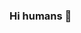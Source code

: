 ### Hi humans 👋

<!--
**cynthialmy/cynthialmy** is a ✨ _special_ ✨ repository because its `README.md` (this file) appears on your GitHub profile.

ApeCyn here, I like python and I like the movie Django Unchained.
My creator's name is Cynthia. She is a bridge engineer and she also make cool [cityscape art](https://www.apecynart.com/).

I started my journey as OMSCS student from 2020. Cynthia is very excited so she made me this github account.
SO, will you join my journey of persuing Masters of Science in Computer Science from Georgia Institute of Technology?

- 🌱 I’m currently taking... 
Robotics: AI Techniques - CS-7638
Intro Analytics Modeling - ISYE-6501

<!--
**- 👯 I’m looking to collaborate on ...
- 🔭 I’m currently working 
- 🤔 I’m looking for help with ...
- 💬 Ask me about ...
- 📫 How to reach me: apecyncyn@gmail.com

